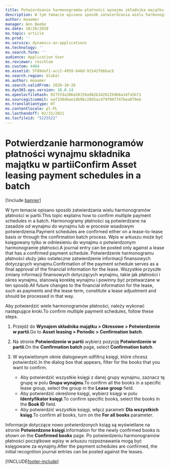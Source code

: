 ```yaml
---
title: Potwierdzanie harmonogramów płatności wynajmu składnika majątku w partii
description: W tym temacie opisano sposób zatwierdzania wielu harmonogramów płatności w partii.
author: moaamer
manager: Ann Beebe
ms.date: 10/28/2020
ms.topic: article
ms.prod: ''
ms.service: dynamics-ax-applications
ms.technology: ''
ms.search.form: ''
audience: Application User
ms.reviewer: roschlom
ms.custom: 4464
ms.assetid: 5f89daf1-acc2-4959-b48d-91542fb6bacb
ms.search.region: Global
ms.author: moaamer
ms.search.validFrom: 2020-10-28
ms.dyn365.ops.version: 10.0.14
ms.openlocfilehash: 0275fda306a58159a982b342622b9b6a18fa5b71
ms.sourcegitcommit: eaf330dbee1db96c20d5ac479f007747bea079eb
ms.translationtype: HT
ms.contentlocale: pl-PL
ms.lasthandoff: 02/15/2021
ms.locfileid: "5225522"
---
```

# <a name="confirm-asset-leasing-payment-schedules-in-a-batch"></a><span data-ttu-id="2c41d-103">Potwierdzanie harmonogramów płatności wynajmu składnika majątku w partii</span><span class="sxs-lookup"><span data-stu-id="2c41d-103">Confirm Asset leasing payment schedules in a batch</span></span>

[!include [banner](../includes/banner.md)]

<span data-ttu-id="2c41d-104">W tym temacie opisano sposób zatwierdzania wielu harmonogramów płatności w partii.</span><span class="sxs-lookup"><span data-stu-id="2c41d-104">This topic explains how to confirm multiple payment schedules in a batch.</span></span> <span data-ttu-id="2c41d-105">Harmonogramy płatności są potwierdzane na zasadzie od wynajmu do wynajmu lub w procesie wsadowym potwierdzenia.</span><span class="sxs-lookup"><span data-stu-id="2c41d-105">Payment schedules are confirmed either on a lease-to-lease basis or through the confirmation batch process.</span></span> <span data-ttu-id="2c41d-106">Wpis w arkuszu może być księgowany tylko w odniesieniu do wynajmu o potwierdzonym harmonogramie płatności.</span><span class="sxs-lookup"><span data-stu-id="2c41d-106">A journal entry can be posted only against a lease that has a confirmed payment schedule.</span></span> <span data-ttu-id="2c41d-107">Potwierdzenie harmonogramu płatności służy jako ostateczne zatwierdzenie informacji finansowych dotyczących wynajmu.</span><span class="sxs-lookup"><span data-stu-id="2c41d-107">Confirmation of the payment schedule serves as a final approval of the financial information for the lease.</span></span> <span data-ttu-id="2c41d-108">Wszystkie przyszłe zmiany informacji finansowych dotyczących wynajmu, takie jak płatności i okres wynajmu, stanowią korektę wynajmu i powinny być przetwarzane w ten sposób.</span><span class="sxs-lookup"><span data-stu-id="2c41d-108">All future changes to the financial information for the lease, such as payments and the lease term, constitute a lease adjustment and should be processed in that way.</span></span>

<span data-ttu-id="2c41d-109">Aby potwierdzić wiele harmonogramów płatności, należy wykonać następujące kroki.</span><span class="sxs-lookup"><span data-stu-id="2c41d-109">To confirm multiple payment schedules, follow these steps.</span></span>

1. <span data-ttu-id="2c41d-110">Przejdź do **Wynajem składnika majątku \> Okresowe \> Potwierdzenie w partii**.</span><span class="sxs-lookup"><span data-stu-id="2c41d-110">Go to **Asset leasing \> Periodic \> Confirmation batch**.</span></span>
2. <span data-ttu-id="2c41d-111">Na stronie **Potwierdzenie w partii** wybierz pozycję **Potwierdzenie w partii**.</span><span class="sxs-lookup"><span data-stu-id="2c41d-111">On the **Confirmation batch** page, select **Confirmation batch**.</span></span>
3. <span data-ttu-id="2c41d-112">W wyświetlonym oknie dialogowym odfiltruj księgi, które chcesz potwierdzić.</span><span class="sxs-lookup"><span data-stu-id="2c41d-112">In the dialog box that appears, filter for the books that you want to confirm.</span></span>

    - <span data-ttu-id="2c41d-113">Aby potwierdzić wszystkie księgi z danej grupy wynajmu, zaznacz tę grupę w polu **Grupa wynajmu**.</span><span class="sxs-lookup"><span data-stu-id="2c41d-113">To confirm all the books in a specific lease group, select the group in the **Lease group** field.</span></span>
    - <span data-ttu-id="2c41d-114">Aby potwierdzić określone księgi, wybierz księgi w polu **Identyfikator księgi**.</span><span class="sxs-lookup"><span data-stu-id="2c41d-114">To confirm specific books, select the books in the **Book ID** field.</span></span>
    - <span data-ttu-id="2c41d-115">Aby potwierdzić wszystkie księgi, włącz parametr **Dla wszystkich ksiąg**.</span><span class="sxs-lookup"><span data-stu-id="2c41d-115">To confirm all books, turn on the **For all books** parameter.</span></span>

<span data-ttu-id="2c41d-116">Informacje dotyczące nowo potwierdzonych ksiąg są wyświetlane na stronie **Potwierdzone księgi**.</span><span class="sxs-lookup"><span data-stu-id="2c41d-116">Information for the newly confirmed books is shown on the **Confirmed books** page.</span></span> <span data-ttu-id="2c41d-117">Po potwierdzeniu harmonogramów płatności początkowe wpisy w arkuszu rozpoznawania mogą być księgowane za wynajmy.</span><span class="sxs-lookup"><span data-stu-id="2c41d-117">After the payment schedules are confirmed, the initial recognition journal entries can be posted against the leases.</span></span>


[!INCLUDE[footer-include](../../includes/footer-banner.md)]